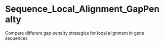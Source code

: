 # Sequence_Local_Alignment_GapPenalty
Compare different gap penalty strategies for local alignment in gene sequences 

